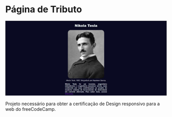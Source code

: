 # Página de Tributo

![](resultado.jpeg)

Projeto necessário para obter a certificação de Design responsivo para a web do freeCodeCamp.

